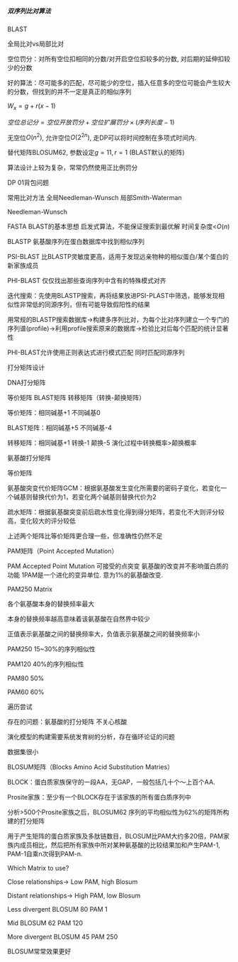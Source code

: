 ##### 双序列比对算法

BLAST



全局比对vs局部比对



空位罚分：对所有空位扣相同的分数/对开启空位扣较多的分数, 对后期的延伸扣较少的分数

好的算法：尽可能多的匹配，尽可能少的空位，插入任意多的空位可能会产生较大的分数，但找到的并不一定是真正的相似序列

$W_x=g+r(x-1)$

$空位总记分=空位开放罚分+空位扩展罚分\times(序列长度-1)$

无空位$O(n^2)$, 允许空位$O(2^{2n})$, 走DP可以将时间控制在多项式时间内.

替代矩阵BLOSUM62, 参数设定$g=11, r=1$ (BLAST默认的矩阵)

算法设计上较为复杂，常常仍然使用正比例罚分

DP 01背包问题



常用比对方法 全局Needleman-Wunsch 局部Smith-Waterman

Needleman-Wunsch

FASTA  BLAST的基本思想  启发式算法，不能保证搜索到最优解  时间复杂度<$O(n)$



BLASTP		氨基酸序列在蛋白数据库中找到相似序列

PSI-BLAST	比BLASTP灵敏度更高，适用于发现远亲物种的相似蛋白/某个蛋白的新家族成员

PHI-BLAST	仅仅找出那些查询序列中含有的特殊模式对齐

迭代搜索：先使用BLASTP搜索，再将结果放进PSI-PLAST中筛选，能够发现相似性非常低的同源序列，但有可能导致假阳性的结果

用常规的BLASTP搜索数据库->构建多序列比对，为每个比对序列建立一个专门的序列谱(profile)->利用profile搜索原来的数据库->检验比对后每个匹配的统计显著性

PHI-BLAST允许使用正则表达式进行模式匹配  同时匹配同源序列



打分矩阵设计

DNA打分矩阵

等价矩阵  BLAST矩阵  转移矩阵（转换-颠换矩阵）

等价矩阵：相同碱基+1 不同碱基0

BLAST矩阵：相同碱基+5 不同碱基-4

转移矩阵：相同碱基+1 转换-1 颠换-5  演化过程中转换概率>颠换概率



氨基酸打分矩阵

等价矩阵

氨基酸突变代价矩阵GCM：根据氨基酸发生变化所需要的密码子变化，若变化一个碱基则替换代价为1，若变化两个碱基则替换代价为2

疏水矩阵：根据氨基酸突变前后疏水性变化得到得分矩阵，若变化不大则评分较高，变化较大的评分较低

上述两个矩阵比等价矩阵更合理一些，但准确性仍然不足

PAM矩阵（Point Accepted Mutation）

PAM Accepted Point Mutation 可接受的点突变 氨基酸的改变并不影响蛋白质的功能 1PAM是一个进化的变异单位. 意为1%的氨基酸改变.

PAM250 Matrix

各个氨基酸本身的替换频率最大

本身的替换频率越高意味着该氨基酸在自然界中较少

正值表示氨基酸之间的替换频率大，负值表示氨基酸之间的替换频率小 

PAM250  15~30%的序列相似性

PAM120  40%的序列相似性

PAM80    50%

PAM60    60%

遍历尝试

存在的问题：氨基酸的打分矩阵 不关心核酸

演化模型的构建需要系统发育树的分析，存在循环论证的问题

数据集很小



BLOSUM矩阵（Blocks Amino Acid Substitution Matries）

BLOCK：蛋白质家族保守的一段AA，无GAP，一般包括几十个～上百个AA.

Prosite家族：至少有一个BLOCK存在于该家族的所有蛋白质序列中

分析>500个Prosite家族之后，BLOSUM62 序列的平均相似性为62%的矩阵所构建的打分矩阵

用于产生矩阵的蛋白质家族及多肽链数目，BLOSUM比PAM大约多20倍，PAM家族内成员相比，然后把所有家族中所对某种氨基酸的比较结果加和产生PAM-1, PAM-1自乘n次得到PAM-n.

Which Matrix to use?

Close relationships-> Low PAM, high Blosum

Distant relationships-> High PAM, low Blosum

Less divergent BLOSUM 80 PAM 1

Mid BLOSUM 62 PAM 120

More divergent BLOSUM 45 PAM 250

BLOSUM常常效果更好